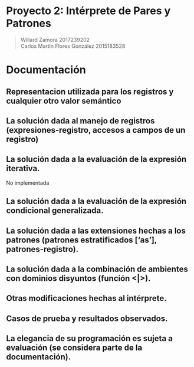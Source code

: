 Proyecto 2: Intérprete de Pares y Patrones
==========================================
> Willard Zamora 2017239202  
> Carlos Martín Flores González 2015183528

# Documentación

## Representacion utilizada para los registros y cualquier otro valor semántico

## La solución dada al manejo de registros (expresiones-registro, accesos a campos de un registro)

## La solución dada a la evaluación de la expresión iterativa.
No implementada 

## La solución dada a la evaluación de la expresión condicional generalizada.

## La solución dada a las extensiones hechas a los patrones (patrones estratificados [‘as’], patrones-registro).

## La solución dada a la combinación de ambientes con dominios disyuntos (función <|>).

## Otras modificaciones hechas al intérprete.

## Casos de prueba y resultados observados.

## La elegancia de su programación es sujeta a evaluación (se considera parte de la documentación).